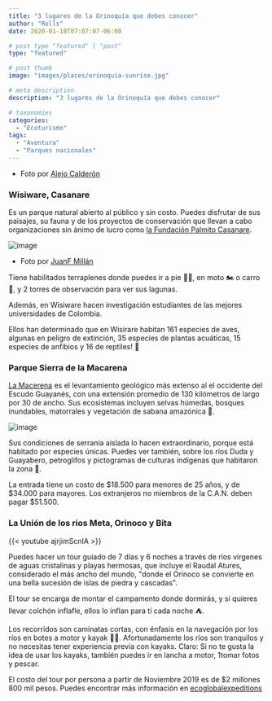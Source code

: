 ```yaml
---
title: "3 lugares de la Orinoquía que debes conocer"
author: "Rolls"
date: 2020-01-18T07:07:07-06:00

# post type "featured" | "post"
type: "featured"

# post thumb
image: "images/places/orinoquia-sunrise.jpg"

# meta description
description: "3 lugares de la Orinoquía que debes conocer"

# taxonomies
categories: 
  - "Ecoturismo"
tags:
  - "Aventura"
  - "Parques nacionales"
---
```


- Foto por [Alejo Calderón](https://www.flickr.com/photos/alecaldo/)

### Wisiware, Casanare

Es un parque natural abierto al público y sin costo. Puedes disfrutar de sus paisajes, su fauna y de los proyectos de conservación que llevan a cabo organizaciones sin ánimo de lucro como [la Fundación Palmito Casanare](http://www.fundacionpalmaritocasanare.org). 

<div style="margin: 0 auto; max-width: 800px;">
    <img src="../../images/places/orinoquia-birds.jpg" alt="image"> 
</div>

- Foto por [JuanF Millán](https://www.flickr.com/photos/juamill_predicando/)

Tiene habilitados terraplenes donde puedes ir a pie 🚶‍♀️, en moto 🏍️ o carro 🚗, y 2 torres de observación para ver sus lagunas.

Además, en Wisiware hacen investigación estudiantes de las mejores universidades de Colombia.

Ellos han determinado que en Wisirare habitan 161 especies de aves, algunas en peligro de extinción, 35 especies de plantas acuáticas, 15 especies de anfibios y 16 de reptiles! 🐊 

### Parque Sierra de la Macarena 

[La Macerena](http://www.parquesnacionales.gov.co/portal/es/ecoturismo/region-amazonia-y-orinoquia/parque-nacional-natural-sierra-de-la-macarena/) es el levantamiento geológico más extenso al el occidente del Escudo Guayanés, con una extensión promedio de 130 kilómetros de largo por 30 de ancho. Sus ecosistemas incluyen selvas húmedas, bosques inundables, matorrales y vegetación de sabana amazónica 🌴.

<div style="margin: 0 auto; max-width: 800px;">
    <img src="../../images/places/orinoquia-waterfall.jpg" alt="image"> 
</div>

Sus condiciones de serranía aislada lo hacen extraordinario, porque está habitado por especies únicas. Puedes ver también, sobre los ríos Duda y Guayabero, petroglifos y pictogramas de culturas indígenas que habitaron la zona 🗿.

La entrada tiene un costo de $18.500 para menores de 25 años, y de $34.000 para mayores. Los extranjeros no miembros de la C.A.N. deben pagar $51.500.

### La Unión de los ríos Meta, Orinoco y Bita

{{< youtube ajrjimScnIA >}}

Puedes hacer un tour guiado de 7 días y 6 noches a través de ríos vírgenes de aguas cristalinas y playas hermosas, que incluye el Raudal Atures, considerado el más ancho del mundo, "donde el Orinoco se convierte en una bella sucesión de islas de piedra y cascadas".

El tour se encarga de montar el campamento donde dormirás, y si quieres llevar colchón inflafle, ellos lo inflan para tí cada noche ⛺. 

Los recorridos son caminatas cortas, con énfasis en la navegación por los ríos en botes a motor y kayak 🚣‍♀️. Afortunadamente los ríos son tranquilos y no necesitas tener experiencia previa con kayaks. Claro: Si no te gusta la idea de usar los kayaks, también puedes ir en lancha a motor, 1tomar fotos y pescar.

El costo del tour por persona a partir de Noviembre 2019 es de $2 millones 800 mil pesos. Puedes encontrar más información en [ecoglobalexpeditions](https://ecoglobalexpeditions.com/en/kayaking-orinoquia-y-rio-bita-expedicion/)